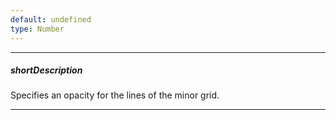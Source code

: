 ```yaml
---
default: undefined
type: Number
---
```

---
##### shortDescription
Specifies an opacity for the lines of the minor grid.

---
